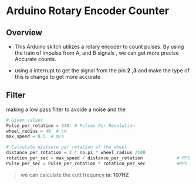 # Arduino Rotary Encoder Counter

## Overview

- This Arduino skitch  utilizes a rotary encoder to count pulses. 
By using the train of impulse from A, and B signals , we can get more precise Accurate counts.

- using a interrupt to get the signal from the pin __2__ ,__3__  and make the type of this is change to get more accurate 

## Filter 

making a low pass filter to avoide a noise and the 

```py
# Given values
Pulse_per_rotation = 540  # Pulses Per Revolution
wheel_radius = 40  # cm
max_speed = 0.5  # m/s

# Calculate distance per rotation of the wheel
distance_per_rotation = 2 * np.pi * wheel_radius /100 
rotation_per_sec = max_speed / distance_per_rotation             # RPS
Pulse_per_sec = Pulse_per_rotation * rotation_per_sec            #PPS 
```

>we can calculate the cutt frequncy __is: 107HZ__
